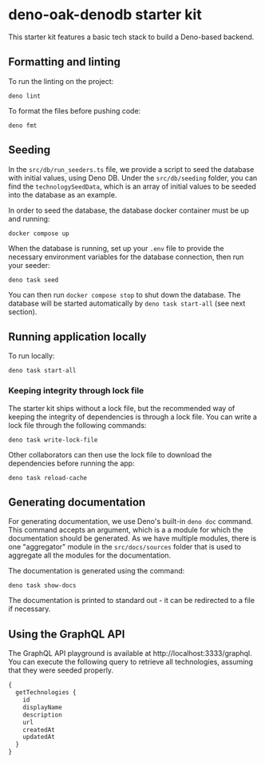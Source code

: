 # deno-oak-denodb starter kit

This starter kit features a basic tech stack to build a Deno-based backend.

## Formatting and linting

To run the linting on the project:

```shell
deno lint
```

To format the files before pushing code:

```shell
deno fmt
```

## Seeding

In the `src/db/run_seeders.ts` file, we provide a script to seed the database with initial values, using Deno DB. Under the `src/db/seeding` folder, you can find the `technologySeedData`, which is an array of initial values to be seeded into the database as an example.

In order to seed the database, the database docker container must be up and running:

```shell
docker compose up
```

When the database is running, set up your `.env` file to provide the necessary environment variables for the database connection, then run your seeder:

```shell
deno task seed
```

You can then run `docker compose stop` to shut down the database. The database will be started automatically by `deno task start-all` (see next section).

## Running application locally

To run locally:

```shell
deno task start-all
```

### Keeping integrity through lock file

The starter kit ships without a lock file, but the recommended way of keeping the integrity of dependencies is through a lock file. You can write a lock file through the following commands:

```shell
deno task write-lock-file
```

Other collaborators can then use the lock file to download the dependencies before running the app:

```shell
deno task reload-cache
```

## Generating documentation

For generating documentation, we use Deno's built-in `deno doc` command. This command accepts an argument, which is a a module for which the documentation should be generated. As we have multiple modules, there is one "aggregator" module in the `src/docs/sources` folder that is used to aggregate all the modules for the documentation.

The documentation is generated using the command:

```shell
deno task show-docs
```

The documentation is printed to standard out - it can be redirected to a file if necessary.

## Using the GraphQL API

The GraphQL API playground is available at http://localhost:3333/graphql. You can execute the following query to retrieve all technologies, assuming that they were seeded properly.

```graphql
{
  getTechnologies {
    id
    displayName
    description
    url
    createdAt
    updatedAt
  }
}
```

